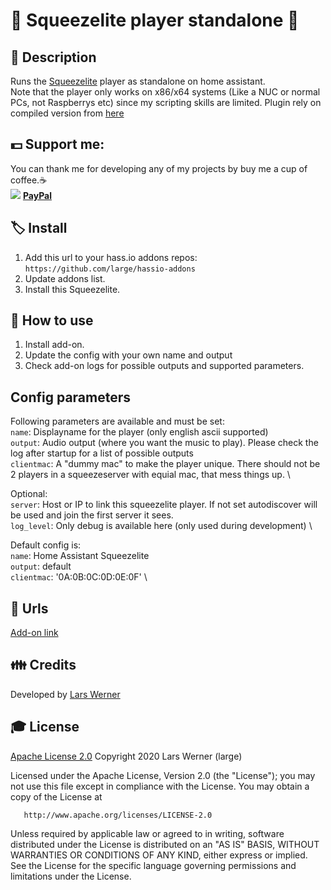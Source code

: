 # 🥧 Squeezelite player standalone 🥧

## 📄 Description
Runs the [Squeezelite](https://github.com/ralph-irving/squeezelite) player as standalone on home assistant. \
Note that the player only works on x86/x64 systems (Like a NUC or normal PCs, not Raspberrys etc) since my scripting skills are limited.
Plugin rely on compiled version from [here](https://sourceforge.net/projects/lmsclients/files/squeezelite/linux/)

## 💵 Support me:  
  You can thank me for developing any of my projects by buy me a cup of coffee.☕ \
  ![](https://github.com/large/raw/master/assets/imgs/paypal_logo.jpg) [**PayPal**](https://paypal.me/mrlarswerner)

## 🏷 Install
1. Add this url to your hass.io addons repos: \
`https://github.com/large/hassio-addons`
2. Update addons list.
3. Install this Squeezelite.

## 🧰 How to use
1. Install add-on.
2. Update the config with your own name and output
3. Check add-on logs for possible outputs and supported parameters.

## Config parameters
Following parameters are available and must be set: \
```name```: Displayname for the player (only english ascii supported) \
```output```: Audio output (where you want the music to play). Please check the log after startup for a list of possible outputs \
```clientmac```: A "dummy mac" to make the player unique. There should not be 2 players in a squeezeserver with equial mac, that mess things up. \

Optional: \
```server```: Host or IP to link this squeezelite player. If not set autodiscover will be used and join the first server it sees. \
```log_level```: Only debug is available here (only used during development) \

Default config is: \
```name```: Home Assistant Squeezelite \
```output```: default \
```clientmac```: '0A:0B:0C:0D:0E:0F' \

## 🧷 Urls
[Add-on link](https://github.com/large/hassio-addons/tree/master/squeezelite)

## 👪 Credits
Developed by [Lars Werner](https://github.com/large)

## 🎓 License
   [Apache License 2.0](https://github.com/large/hassio-addons/blob/master/squeezelite/LICENSE.md)
   Copyright 2020 Lars Werner (large)

   Licensed under the Apache License, Version 2.0 (the "License");
   you may not use this file except in compliance with the License.
   You may obtain a copy of the License at

       http://www.apache.org/licenses/LICENSE-2.0

   Unless required by applicable law or agreed to in writing, software
   distributed under the License is distributed on an "AS IS" BASIS,
   WITHOUT WARRANTIES OR CONDITIONS OF ANY KIND, either express or implied.
   See the License for the specific language governing permissions and
   limitations under the License.

